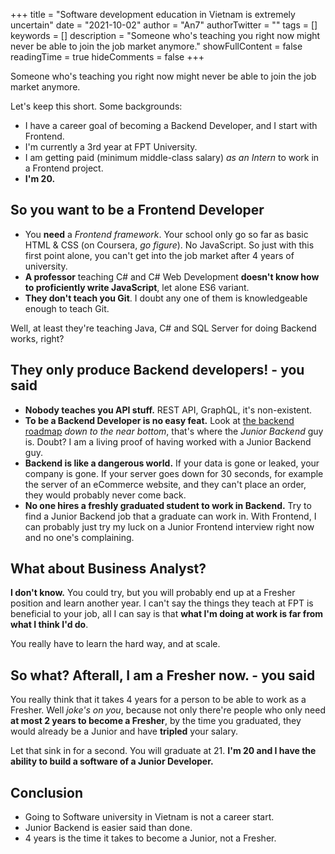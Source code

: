 +++
title = "Software development education in Vietnam is extremely uncertain"
date = "2021-10-02"
author = "An7"
authorTwitter = ""
tags = []
keywords = []
description = "Someone who's teaching you right now might never be able to join the job market anymore."
showFullContent = false
readingTime = true
hideComments = false
+++

Someone who's teaching you right now might never be able to join the job market
anymore.

Let's keep this short. Some backgrounds:

- I have a career goal of becoming a Backend Developer, and I start with
  Frontend.
- I'm currently a 3rd year at FPT University.
- I am getting paid (minimum middle-class salary) _as an Intern_ to work in a
  Frontend project.
- **I'm 20.**

## So you want to be a Frontend Developer

- You **need** a _Frontend framework_. Your school only go so far as basic HTML
  & CSS (on Coursera, _go figure_). No JavaScript. So just with this first point
  alone, you can't get into the job market after 4 years of university.
- **A professor** teaching C# and C# Web Development **doesn't know how to
  proficiently write JavaScript**, let alone ES6 variant.
- **They don't teach you Git**. I doubt any one of them is knowledgeable enough
  to teach Git.

Well, at least they're teaching Java, C# and SQL Server for doing Backend works,
right?

## They only produce Backend developers! - you said

- **Nobody teaches you API stuff.** REST API, GraphQL, it's non-existent.
- **To be a Backend Developer is no easy feat.** Look at
  [the backend roadmap][1] _down to the near bottom_, that's where the _Junior
  Backend_ guy is. Doubt? I am a living proof of having worked with a Junior
  Backend guy.
- **Backend is like a dangerous world.** If your data is gone or leaked, your
  company is gone. If your server goes down for 30 seconds, for example the
  server of an eCommerce website, and they can't place an order, they would
  probably never come back.
- **No one hires a freshly graduated student to work in Backend.** Try to find a
  Junior Backend job that a graduate can work in. With Frontend, I can probably
  just try my luck on a Junior Frontend interview right now and no one's
  complaining.

## What about Business Analyst?

**I don't know.** You could try, but you will probably end up at a Fresher
position and learn another year. I can't say the things they teach at FPT is
beneficial to your job, all I can say is that **what I'm doing at work is far
from what I think I'd do**.

You really have to learn the hard way, and at scale.

## So what? Afterall, I am a Fresher now. - you said

You really think that it takes 4 years for a person to be able to work as a
Fresher. Well _joke's on you_, because not only there're people who only need
**at most 2 years to become a Fresher**, by the time you graduated, they would
already be a Junior and have **tripled** your salary.

Let that sink in for a second. You will graduate at 21. **I'm 20 and I have the
ability to build a software of a Junior Developer.**

## Conclusion

- Going to Software university in Vietnam is not a career start.
- Junior Backend is easier said than done.
- 4 years is the time it takes to become a Junior, not a Fresher.

[1]: https://roadmap.sh/backend
